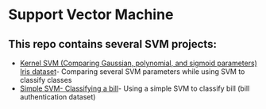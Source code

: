 # Support Vector Machine

## This repo contains several SVM projects:
* [Kernel SVM (Comparing Gaussian, polynomial, and sigmoid parameters) Iris dataset](Kernel-SVM-(Comparing-Gaussian,polynomial,and-sigmoid-parameters)_Iris-dataset.ipynb)- Comparing several SVM parameters while using SVM to classify classes
* [Simple SVM- Classifying a bill](Simple-SVM-Classifying-a-bill.ipynb)- Using a simple SVM to classify bill (bill authentication dataset)
